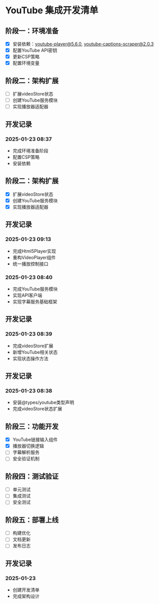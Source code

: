 # YouTube 集成开发清单

## 阶段一：环境准备
- [x] 安装依赖：youtube-player@5.6.0, youtube-captions-scraper@2.0.3
- [x] 配置YouTube API密钥
- [x] 更新CSP策略
- [x] 配置环境变量

## 阶段二：架构扩展
- [ ] 扩展videoStore状态
- [ ] 创建YouTube服务模块
- [ ] 实现播放器适配器

## 开发记录
### 2025-01-23 08:37
- 完成环境准备阶段
- 配置CSP策略
- 安装依赖

## 阶段二：架构扩展
- [x] 扩展videoStore状态
- [x] 创建YouTube服务模块
- [x] 实现播放器适配器

## 开发记录
### 2025-01-23 09:13
- 完成Html5Player实现
- 重构VideoPlayer组件
- 统一播放控制接口

### 2025-01-23 08:40
- 完成YouTube服务模块
- 实现API客户端
- 实现字幕服务基础框架

## 开发记录
### 2025-01-23 08:39
- 完成videoStore扩展
- 新增YouTube相关状态
- 实现状态操作方法

## 开发记录
### 2025-01-23 08:38
- 安装@types/youtube类型声明
- 完成videoStore状态扩展

## 阶段三：功能开发
- [x] YouTube链接输入组件
- [x] 播放器切换逻辑
- [ ] 字幕解析服务
- [ ] 安全验证机制

## 阶段四：测试验证
- [ ] 单元测试
- [ ] 集成测试
- [ ] 安全测试

## 阶段五：部署上线
- [ ] 构建优化
- [ ] 文档更新
- [ ] 发布日志

## 开发记录
### 2025-01-23
- 创建开发清单
- 完成架构设计